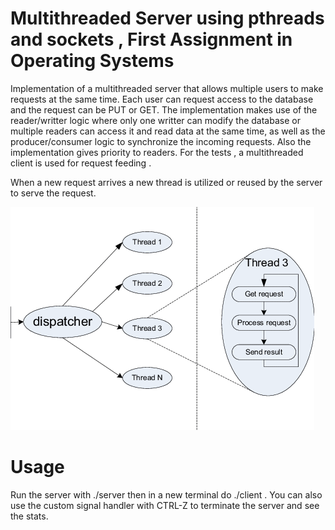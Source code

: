 # Multithreaded Server using pthreads and sockets , First Assignment in Operating Systems

Implementation of a multithreaded server that allows multiple users to make requests at the same time. 
Each user can request access to the database and the request can be PUT or GET.
The implementation makes use of the reader/writter logic where only one writter can
modify the database or multiple readers can access it and read data at the same time, as well as the producer/consumer logic to synchronize the incoming requests.
Also the implementation gives priority to readers. For the tests , a multithreaded client is used for request feeding .


When a new request arrives a new thread is utilized or reused by the server to serve the request.

![alt text](https://github.com/billgewrgoulas/Multithreaded-Server/blob/main/des.png?raw=true)

# Usage

Run the server with ./server then in a new terminal do ./client . You can also use the custom signal handler with CTRL-Z to terminate the server and see the stats.

